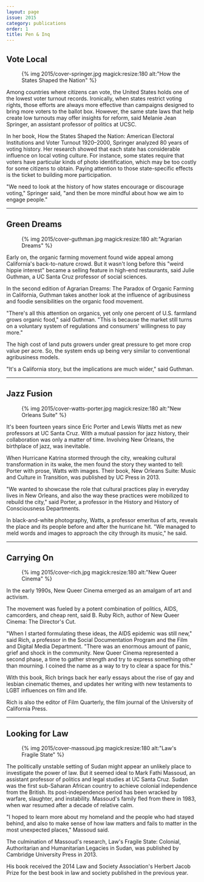 ```yaml
---
layout: page
issue: 2015
category: publications
order: 1
title: Pen & Inq
---
```


## Vote Local

<figure>
{% img 2015/cover-springer.jpg magick:resize:180 alt:"How the States Shaped the Nation" %}
</figure>

Among countries where citizens can vote, the United States holds one of the lowest voter turnout records. Ironically, when states restrict voting rights, those efforts are always more effective than campaigns designed to bring more voters to the ballot box. However, the same state laws that help create low turnouts may offer insights for reform, said Melanie Jean Springer, an assistant professor of politics at UCSC.

In her book, How the States Shaped the Nation: American Electoral Institutions and Voter Turnout 1920–2000, Springer analyzed 80 years of voting history. Her research showed that each state has considerable influence on local voting culture. For instance, some states require that voters have particular kinds of photo identification, which may be too costly for some citizens to obtain. Paying attention to those state-specific effects is the ticket to building more participation.

"We need to look at the history of how states encourage or discourage voting," Springer said, "and then be more mindful about how we aim to engage people."

****

## Green Dreams

<figure>
{% img 2015/cover-guthman.jpg magick:resize:180 alt:"Agrarian Dreams" %}
</figure>

Early on, the organic farming movement found wide appeal among California's back-to-nature crowd. But it wasn't long before this "weird hippie interest" became a selling feature in high-end restaurants, said Julie Guthman, a UC Santa Cruz professor of social sciences.

In the second edition of Agrarian Dreams: The Paradox of Organic Farming in California, Guthman takes another look at the influence of agribusiness and foodie sensibilities on the organic food movement.

"There's all this attention on organics, yet only one percent of U.S. farmland grows organic food," said Guthman. "This is because the market still turns on a voluntary system of regulations and consumers' willingness to pay more."

The high cost of land puts growers under great pressure to get more crop value per acre. So, the system ends up being very similar to conventional agribusiness models.

"It's a California story, but the implications are much wider," said Guthman.

****

## Jazz Fusion

<figure>
{% img 2015/cover-watts-porter.jpg magick:resize:180 alt:"New Orleans Suite" %}
</figure>

It's been fourteen years since Eric Porter and Lewis Watts met as new professors at UC Santa Cruz. With a mutual passion for jazz history, their collaboration was only a matter of time. Involving New Orleans, the birthplace of jazz, was inevitable.

When Hurricane Katrina stormed through the city, wreaking cultural transformation in its wake, the men found the story they wanted to tell: Porter with prose, Watts with images. Their book, New Orleans Suite: Music and Culture in Transition, was published by UC Press in 2013.

"We wanted to showcase the role that cultural practices play in everyday lives in New Orleans, and also the way these practices were mobilized to rebuild the city," said Porter, a professor in the History and History of Consciousness Departments.

In black-and-white photography, Watts, a professor emeritus of arts, reveals the place and its people before and after the hurricane hit. "We managed to meld words and images to approach the city through its music," he said.

****

## Carrying On

<figure>
{% img 2015/cover-rich.jpg magick:resize:180 alt:"New Queer Cinema" %}
</figure>

In the early 1990s, New Queer Cinema emerged as an amalgam of art and activism.

The movement was fueled by a potent combination of politics, AIDS, camcorders, and cheap rent, said B. Ruby Rich, author of New Queer Cinema: The Director's Cut.

"When I started formulating these ideas, the AIDS epidemic was still new," said Rich, a professor in the Social Documentation Program and the Film and Digital Media Department. "There was an enormous amount of panic, grief and shock in the community. New Queer Cinema represented a second phase, a time to gather strength and try to express something other than mourning. I coined the name as a way to try to clear a space for this."

With this book, Rich brings back her early essays about the rise of gay and lesbian cinematic themes, and updates her writing with new testaments to LGBT influences on film and life.

Rich is also the editor of Film Quarterly, the film journal of the University of California Press.

****

## Looking for Law

<figure>
{% img 2015/cover-massoud.jpg magick:resize:180 alt:"Law's Fragile State" %}
</figure>

The politically unstable setting of Sudan might appear an unlikely place to investigate the power of law. But it seemed ideal to Mark Fathi Massoud, an assistant professor of politics and legal studies at UC Santa Cruz.
Sudan was the first sub-Saharan African country to achieve colonial independence from the British. Its post-independence period has been wracked by warfare, slaughter, and instability. Massoud's family fled from there in 1983, when war resumed after a decade of relative calm.

"I hoped to learn more about my homeland and the people who had stayed behind, and also to make sense of how law matters and fails to matter in the most unexpected places," Massoud said.

The culmination of Massoud's research, Law's Fragile State: Colonial, Authoritarian and Humanitarian Legacies in Sudan,  was published by Cambridge University Press in 2013.

His book received the 2014 Law and Society Association's Herbert Jacob Prize for the best book in law and society published in the previous year.
